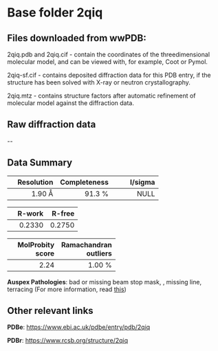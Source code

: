 # Base folder 2qiq

## Files downloaded from wwPDB:

2qiq.pdb and 2qiq.cif - contain the coordinates of the threedimensional molecular model, and can be viewed with, for example, Coot or Pymol.

2qiq-sf.cif - contains deposited diffraction data for this PDB entry, if the structure has been solved with X-ray or neutron crystallography.

2qiq.mtz - contains structure factors after automatic refinement of molecular model against the diffraction data.

## Raw diffraction data

--<br> 

## Data Summary
|   | Resolution | Completeness| I/sigma |
|---|-------------:|----------------:|--------------:|
|   |1.90 Å|91.3  %|<img width=50/>NULL |

|   | **R-work**| **R-free**   
|---|-------------:|----------------:|           
||  0.2330|  0.2750|

|   |**MolProbity<br>score**| **Ramachandran<br>outliers** 
|---|-------------:|----------------:|
||  2.24|  1.00 %|

**Auspex Pathologies**: bad or missing beam stop mask, , missing line, terracing (For more information, read [this](https://github.com/thorn-lab/coronavirus_structural_task_force/blob/master/pdb/3c_like_proteinase/SARS-CoV/2qiq/validation/auspex/2qiq_auspex_comments.txt))

 



## Other relevant links 
**PDBe**:  https://www.ebi.ac.uk/pdbe/entry/pdb/2qiq
 
**PDBr**: https://www.rcsb.org/structure/2qiq 

